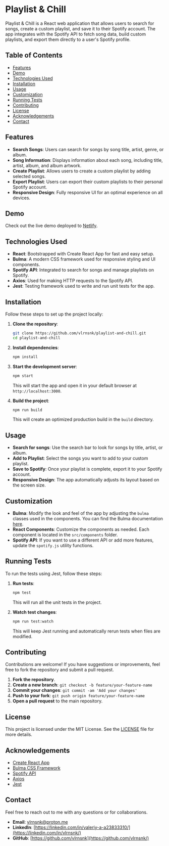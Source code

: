 # Playlist & Chill

Playlist & Chill is a React web application that allows users to search for songs, create a custom playlist, and save it to their Spotify account. The app integrates with the Spotify API to fetch song data, build custom playlists, and export them directly to a user's Spotify profile.

## Table of Contents

- [Features](#features)
- [Demo](#demo)
- [Technologies Used](#technologies-used)
- [Installation](#installation)
- [Usage](#usage)
- [Customization](#customization)
- [Running Tests](#running-tests)
- [Contributing](#contributing)
- [License](#license)
- [Acknowledgements](#acknowledgements)
- [Contact](#contact)

## Features

- **Search Songs**: Users can search for songs by song title, artist, genre, or album.
- **Song Information**: Displays information about each song, including title, artist, album, and album artwork.
- **Create Playlist**: Allows users to create a custom playlist by adding selected songs.
- **Export Playlist**: Users can export their custom playlists to their personal Spotify account.
- **Responsive Design**: Fully responsive UI for an optimal experience on all devices.

## Demo

Check out the live demo deployed to [Netlify](https://playlist-and-chill.netlify.app).

## Technologies Used

- **React**: Bootstrapped with Create React App for fast and easy setup.
- **Bulma**: A modern CSS framework used for responsive styling and UI components.
- **Spotify API**: Integrated to search for songs and manage playlists on Spotify.
- **Axios**: Used for making HTTP requests to the Spotify API.
- **Jest**: Testing framework used to write and run unit tests for the app.

## Installation

Follow these steps to set up the project locally:

1. **Clone the repository**:
   ```bash
   git clone https://github.com/vlrnsnk/playlist-and-chill.git
   cd playlist-and-chill
   ```
2. **Install dependencies**:
   ```bash
   npm install
   ```

3. **Start the development server**:
   ```bash
   npm start
   ```
   This will start the app and open it in your default browser at `http://localhost:3000`.

4. **Build the project**:
   ```bash
   npm run build
   ```
   This will create an optimized production build in the `build` directory.

## Usage

- **Search for songs**: Use the search bar to look for songs by title, artist, or album.
- **Add to Playlist**: Select the songs you want to add to your custom playlist.
- **Save to Spotify**: Once your playlist is complete, export it to your Spotify account.
- **Responsive Design**: The app automatically adjusts its layout based on the screen size.

## Customization

- **Bulma**: Modify the look and feel of the app by adjusting the `bulma` classes used in the components. You can find the Bulma documentation [here](https://bulma.io/).
- **React Components**: Customize the components as needed. Each component is located in the `src/components` folder.
- **Spotify API**: If you want to use a different API or add more features, update the `spotify.js` utility functions.

## Running Tests

To run the tests using Jest, follow these steps:

1. **Run tests**:
   ```bash
   npm test
   ```
   This will run all the unit tests in the project.

2. **Watch test changes**:
   ```bash
   npm run test:watch
   ```
   This will keep Jest running and automatically rerun tests when files are modified.

## Contributing

Contributions are welcome! If you have suggestions or improvements, feel free to fork the repository and submit a pull request.

1. **Fork the repository**.
2. **Create a new branch**: `git checkout -b feature/your-feature-name`
3. **Commit your changes**: `git commit -am 'Add your changes'`
4. **Push to your fork**: `git push origin feature/your-feature-name`
5. **Open a pull request** to the main repository.

## License

This project is licensed under the MIT License. See the [LICENSE](LICENSE) file for more details.

## Acknowledgements

- [Create React App](https://reactjs.org/docs/create-a-new-react-app.html)
- [Bulma CSS Framework](https://bulma.io/)
- [Spotify API](https://developer.spotify.com/documentation/web-api/)
- [Axios](https://axios-http.com/)
- [Jest](https://jestjs.io/)

## Contact

Feel free to reach out to me with any questions or for collaborations.

- **Email**: [vlrnsnk\@proton.me](mailto:vlrnsnk@proton.me?subject=PlaylistAndChill)
- **LinkedIn**: [https://linkedin.com/in/valeriy-a-a23833310/](https://linkedin.com/in/vlrnsnk/)
- **GitHub**: [https://github.com/vlrnsnk](https://github.com/vlrnsnk/)
